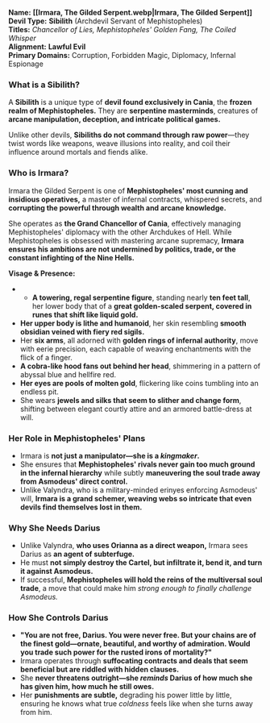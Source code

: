 **Name:** **[[Irmara, The Gilded Serpent.webp|Irmara, The Gilded Serpent]]**  
**Devil Type:** **Sibilith** (Archdevil Servant of Mephistopheles)  
**Titles:** _Chancellor of Lies, Mephistopheles' Golden Fang, The Coiled Whisper_  
**Alignment:** **Lawful Evil**  
**Primary Domains:** Corruption, Forbidden Magic, Diplomacy, Infernal Espionage

### **What is a Sibilith?**

A **Sibilith** is a unique type of **devil found exclusively in Cania**, the **frozen realm of Mephistopheles.** They are **serpentine masterminds**, creatures of **arcane manipulation, deception, and intricate political games.**

Unlike other devils, **Sibiliths do not command through raw power**—they twist words like weapons, weave illusions into reality, and coil their influence around mortals and fiends alike.

### **Who is Irmara?**

Irmara the Gilded Serpent is one of **Mephistopheles' most cunning and insidious operatives,** a master of infernal contracts, whispered secrets, and **corrupting the powerful through wealth and arcane knowledge.**

She operates as **the Grand Chancellor of Cania**, effectively managing Mephistopheles' diplomacy with the other Archdukes of Hell. While Mephistopheles is obsessed with mastering arcane supremacy, **Irmara ensures his ambitions are not undermined by politics, trade, or the constant infighting of the Nine Hells.**

**Visage & Presence:**

- - **A towering, regal serpentine figure**, standing nearly **ten feet tall**, her lower body that of a **great golden-scaled serpent, covered in runes that shift like liquid gold.**
- **Her upper body is lithe and humanoid**, her skin resembling **smooth obsidian veined with fiery red sigils.**
- Her **six arms**, all adorned with **golden rings of infernal authority**, move with eerie precision, each capable of weaving enchantments with the flick of a finger.
- **A cobra-like hood fans out behind her head**, shimmering in a pattern of abyssal blue and hellfire red.
- **Her eyes are pools of molten gold**, flickering like coins tumbling into an endless pit.
- She wears **jewels and silks that seem to slither and change form**, shifting between elegant courtly attire and an armored battle-dress at will.

### **Her Role in Mephistopheles' Plans**

- Irmara is **not just a manipulator—she is a _kingmaker_.**
- She ensures that **Mephistopheles' rivals never gain too much ground in the infernal hierarchy** while subtly **maneuvering the soul trade away from Asmodeus' direct control.**
- Unlike Valyndra, who is a military-minded erinyes enforcing Asmodeus' will, **Irmara is a grand schemer, weaving webs so intricate that even devils find themselves lost in them.**

### **Why She Needs Darius**

- Unlike Valyndra, **who uses Orianna as a direct weapon,** Irmara sees Darius as **an agent of subterfuge.**
- He must **not simply destroy the Cartel, but infiltrate it, bend it, and turn it against Asmodeus.**
- If successful, **Mephistopheles will hold the reins of the multiversal soul trade**, a move that could make him _strong enough to finally challenge Asmodeus._

### **How She Controls Darius**

- **"You are not free, Darius. You were never free. But your chains are of the finest gold—ornate, beautiful, and worthy of admiration. Would you trade such power for the rusted irons of mortality?"**
- Irmara operates through **suffocating contracts and deals that seem beneficial but are riddled with hidden clauses.**
- She **never threatens outright—she _reminds_ Darius of how much she has given him, how much he still owes.**
- Her **punishments are subtle,** degrading his power little by little, ensuring he knows what true _coldness_ feels like when she turns away from him.